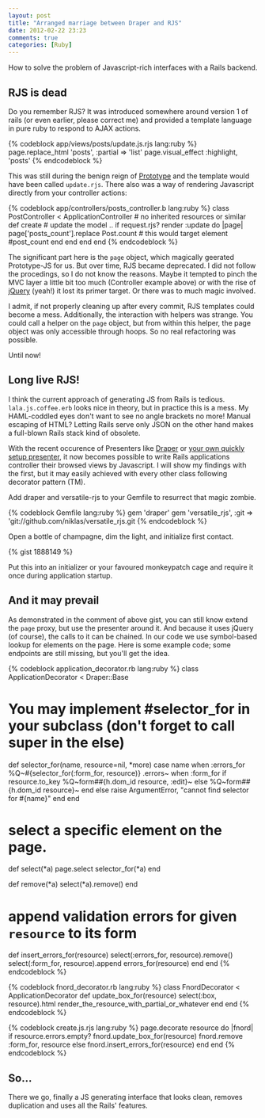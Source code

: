 ```yaml
---
layout: post
title: "Arranged marriage between Draper and RJS"
date: 2012-02-22 23:23
comments: true
categories: [Ruby]
---
```


How to solve the problem of Javascript-rich interfaces with a Rails backend.

<!--more-->

RJS is dead
-----------

Do you remember RJS? It was introduced somewhere around version 1 of rails (or
even earlier, please correct me) and provided a template language in pure ruby
to respond to AJAX actions.


{% codeblock app/views/posts/update.js.rjs lang:ruby %}
page.replace_html 'posts', :partial => 'list'
page.visual_effect :highlight, 'posts'
{% endcodeblock %}

This was still during the benign reign of [Prototype](http://www.prototypejs.org/)
and the template would have been called `update.rjs`. There also was a way of
rendering Javascript directly from your controller actions:

{% codeblock app/controllers/posts_controller.b lang:ruby %}
class PostController < ApplicationController # no inherited resources or similar
  def create
     # update the model ..
     if request.rjs?
       render :update do |page|
         page['posts_count'].replace Post.count # this would target element #post_count
       end
     end
  end
end
{% endcodeblock %}

The significant part here is the `page` object, which magically geerated
Prototype-JS for us.  But over time, RJS became deprecated. I did not follow
the procedings, so I do not know the reasons. Maybe it tempted to pinch the MVC
layer a little bit too much (Controller example above) or with the rise of
[jQuery](http://jquery.com/) (yeah!) it lost its primer target. Or there was to 
much magic involved.

I admit, if not properly cleaning up after every commit, RJS templates could
become a mess. Additionally, the interaction with helpers was strange. You
could call a helper on the `page` object, but from within this helper, the page
object was only accessible through hoops. So no real refactoring was possible.

Until now!

Long live RJS!
--------------

I think the current approach of generating JS from Rails is tedious.
`lala.js.coffee.erb` looks nice in theory, but in practice this is a mess. My
HAML-coddled eyes don't want to see no angle brackets no more! Manual escaping of HTML?
Letting Rails serve only JSON on the other hand makes a full-blown Rails stack kind of
obsolete.

With the recent occurence of Presenters like [Draper](https://github.com/jcasimir/draper) or [your own quickly setup presenter](http://railscasts.com/episodes/287-presenters-from-scratch), it now becomes possible to write Rails applications controller their browsed views by Javascript. I will show my findings with the first, but it may easily achieved with every other class following decorator pattern (TM).


Add draper and versatile-rjs to your Gemfile to resurrect that magic zombie.

{% codeblock Gemfile lang:ruby %}
gem 'draper'
gem 'versatile_rjs', :git => 'git://github.com/niklas/versatile_rjs.git
{% endcodeblock %}

Open a bottle of champagne, dim the light, and initialize first contact.

{% gist 1888149 %}

Put this into an initializer or your favoured monkeypatch cage and require it
once during application startup.

And it may prevail
------------------

As demonstrated in the comment of above gist, you can still know extend the
`page` proxy, but use the presenter around it. And because it uses jQuery (of
course), the calls to it can be chained. In our code we use symbol-based
lookup for elements on the page. Here is some example code; some endpoints are
still missing, but you'll get the idea.
 


{% codeblock application_decorator.rb lang:ruby %}
class ApplicationDecorator < Draper::Base
  # You may implement #selector_for in your subclass (don't forget to call super in the else)
  def selector_for(name, resource=nil, *more)
    case name
    when :errors_for
      %Q~#{selector_for(:form_for, resource)} .errors~
    when :form_for
      if resource.to_key
        %Q~form##{h.dom_id resource, :edit}~
      else
        %Q~form##{h.dom_id resource}~
      end
    else
      raise ArgumentError, "cannot find selector for #{name}"
    end
  end

  # select a specific element on the page.
  def select(*a)
    page.select selector_for(*a)
  end

  def remove(*a)
    select(*a).remove()
  end

  # append validation errors for given `resource` to its form
  def insert_errors_for(resource)
    select(:errors_for, resource).remove()
    select(:form_for, resource).append errors_for(resource)
  end
end
{% endcodeblock %}

{% codeblock fnord_decorator.rb lang:ruby %}
class FnordDecorator < ApplicationDecorator
  def update_box_for(resource)
    select(:box, resource).html render_the_resource_with_partial_or_whatever
  end
end
{% endcodeblock %}

{% codeblock create.js.rjs lang:ruby %}
page.decorate resource do |fnord|
  if resource.errors.empty?
    fnord.update_box_for(resource)
    fnord.remove :form_for, resource
  else
    fnord.insert_errors_for(resource)
  end
end
{% endcodeblock %}

So...
-----

There we go, finally a JS generating interface that looks clean, removes
duplication and uses all the Rails' features.
